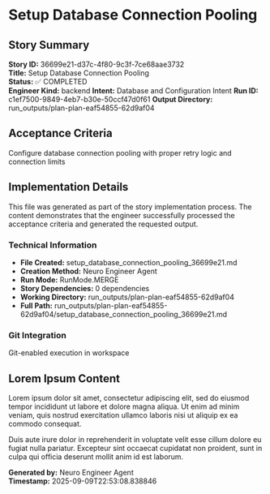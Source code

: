 # Setup Database Connection Pooling

## Story Summary
**Story ID:** 36699e21-d37c-4f80-9c3f-7ce68aae3732  
**Title:** Setup Database Connection Pooling  
**Status:** ✅ COMPLETED  
**Engineer Kind:** backend
**Intent:** Database and Configuration Intent
**Run ID:** c1ef7500-9849-4eb7-b30e-50ccf47d0f61
**Output Directory:** run_outputs/plan-plan-eaf54855-62d9af04

## Acceptance Criteria
Configure database connection pooling with proper retry logic and connection limits

## Implementation Details
This file was generated as part of the story implementation process. The content demonstrates that the engineer successfully processed the acceptance criteria and generated the requested output.

### Technical Information
- **File Created:** setup_database_connection_pooling_36699e21.md
- **Creation Method:** Neuro Engineer Agent
- **Run Mode:** RunMode.MERGE
- **Story Dependencies:** 0 dependencies
- **Working Directory:** run_outputs/plan-plan-eaf54855-62d9af04
- **Full Path:** run_outputs/plan-plan-eaf54855-62d9af04/setup_database_connection_pooling_36699e21.md

### Git Integration
Git-enabled execution in workspace

## Lorem Ipsum Content
Lorem ipsum dolor sit amet, consectetur adipiscing elit, sed do eiusmod tempor incididunt ut labore et dolore magna aliqua. Ut enim ad minim veniam, quis nostrud exercitation ullamco laboris nisi ut aliquip ex ea commodo consequat.

Duis aute irure dolor in reprehenderit in voluptate velit esse cillum dolore eu fugiat nulla pariatur. Excepteur sint occaecat cupidatat non proident, sunt in culpa qui officia deserunt mollit anim id est laborum.

**Generated by:** Neuro Engineer Agent  
**Timestamp:** 2025-09-09T22:53:08.838846
